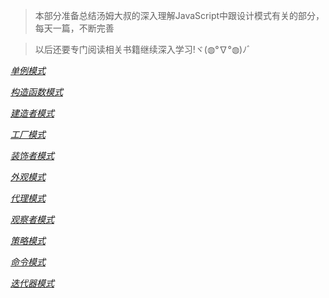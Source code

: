 > 本部分准备总结汤姆大叔的深入理解JavaScript中跟设计模式有关的部分，每天一篇，不断完善

> 以后还要专门阅读相关书籍继续深入学习!ヾ(◍°∇°◍)ﾉﾞ

*[单例模式](/blogs/design-patterns/singleton-pattern.md)*

*[构造函数模式](/blogs/design-patterns/constructor-pattern.md)*

*[建造者模式](/blogs/design-patterns/builder-pattern.md)*

*[工厂模式](/blogs/design-patterns/factory-pattern.md)*

*[装饰者模式](/blogs/design-patterns/decorator-pattern.md)*

*[外观模式](/blogs/design-patterns/facade-pattern.md)*

*[代理模式](/blogs/design-patterns/proxy-pattern.md)*

*[观察者模式](/blogs/design-patterns/observer-pattern.md)*

*[策略模式](/blogs/design-patterns/strategy-pattern.md)*

*[命令模式](/blogs/design-patterns/command-pattern.md)*

*[迭代器模式](/blogs/design-patterns/iterator-pattern.md)*
